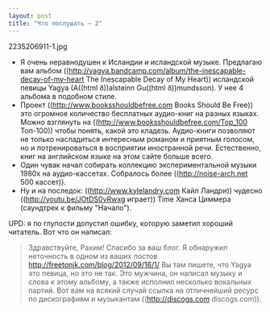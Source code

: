 ```yaml
---
layout: post
title: "Что послушать – 2"
---
```

2235206911-1.jpg

* Я очень неравнодушен к Исландии и исландской музыке. Предлагаю вам альбом ((http://yagya.bandcamp.com/album/the-inescapable-decay-of-my-heart The Inescapable Decay of My Heart)) исландской певицы Yagya (A((html &#240;))alsteinn Gu((html &#240;))mundsson). У нее 4 альбома в подобном стиле. 
* Проект ((http://www.booksshouldbefree.com Books Should Be Free)) это огромное количество бесплатных аудио-книг на разных языках. Можно взглянуть на ((http://www.booksshouldbefree.com/Top_100 Топ-100)) чтобы понять, какой это кладезь. Аудио-книги позволяют не только насладиться интересным романом и приятным голосом, но и потренироваться в восприятии иностранной речи. Естественно, книг на английском языке на этом сайте больше всего.
* Один чувак начал собирать коллекцию экспериментальной музыки 1980х на аудио-кассетах. Собралось более ((http://noise-arch.net 500 кассет)).
* Ну и на последок: ((http://www.kylelandry.com Кайл Ландри)) чудесно ((http://youtu.be/JOtDS0vRwxg играет)) Time Ханса Циммера (саундтрек к фильму "Начало").

UPD: я по глупости допустил ошибку, которую заметил хороший читатель. Вот что он написал:

> Здравствуйте, Рахим! Спасибо за ваш блог. Я обнаружил неточность в одном из ваших постов http://freetonik.com/blog/2012/09/16/1/ Вы там пишете, что Yagya это певица, но это не так. Это мужчина, он написал музыку и слова к этому альбому, а также исполнил несколько вокальных партий. Вот вам на всякий случай ссылка на отличнейший ресурс по дискографиям и музыкантам ((http://discogs.com discogs.com)).
